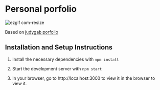# Personal porfolio

![ezgif com-resize](https://user-images.githubusercontent.com/43730688/234755176-9c72858d-f9bd-4cbd-8802-b3298ec3f924.gif)

Based on [judygab porfolio](https://github.com/judygab/web-dev-projects/tree/main/personal-portfolio)

## Installation and Setup Instructions

1. Install the necessary dependencies with `npm install` 

2. Start the development server with  `npm start`

3. In your browser, go to  http://localhost:3000 to view it in the browser to view it.

